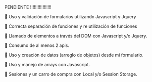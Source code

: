 PENDIENTE !!!!!!!!!!!!!!!!!



 Uso y validación de formularios utilizando Javascript y Jquery

 Correcta separación de funciones y re utilización de funciones

 Llamado de elementos a través del DOM con Javascript y/o Jquery.

 Consumo de al menos 2 apis.

 Uso y creación de datos (arreglo de objetos) desde mi formulario.

 Uso y manejo de arrays con Javascript.

 Sesiones y un carro de compra con Local y/o Session Storage.

